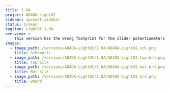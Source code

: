 ```yaml
---
title: 1.0A
project: AD4DA-LightUI
sidebar: spcoast_sidebar
status: broken
tagline: LightUI 1.0A
overview: >
    This version has the wrong footprint for the slider potentiometers that I had purchased.
images:
  - image_path: /versions/AD4DA-LightUI/1.0A/AD4DA-LightUI.sch.png
    title: Schematic
  - image_path: /versions/AD4DA-LightUI/1.0A/AD4DA-LightUI.top.brd.png
    title: Top Silk
  - image_path: /versions/AD4DA-LightUI/1.0A/AD4DA-LightUI.bot.brd.png
    title: Bot Silk
  - image_path: /versions/AD4DA-LightUI/1.0A/AD4DA-LightUI.brd.png
    title: Board
---
```

